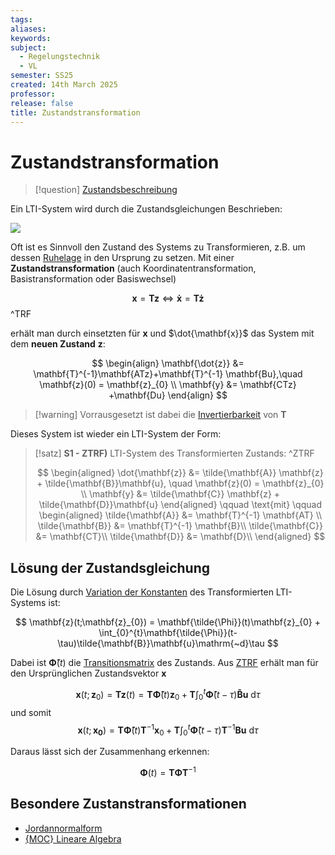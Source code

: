 ```yaml
---
tags: 
aliases: 
keywords: 
subject:
  - Regelungstechnik
  - VL
semester: SS25
created: 14th March 2025
professor: 
release: false
title: Zustandstransformation
---
```

 

# Zustandstransformation

> [!question] [Zustandsbeschreibung](Zustandsbeschreibung.md)

Ein LTI-System wird durch die Zustandsgleichungen Beschrieben: 

![](Kontinuierlicher%20LTI-Zustandsraum.md#^LTI-MIMO)

Oft ist es Sinnvoll den Zustand des Systems zu Transformieren, z.B. um dessen [Ruhelage](../Mathematik/Analysis/Ljapunov.md) in den Ursprung zu setzen. Mit einer **Zustandstransformation** (auch Koordinatentransformation, Basistransformation oder Basiswechsel)

$$ \mathbf{x} = \mathbf{Tz} \iff \mathbf{\dot{x}} = \mathbf{T\dot{z}} $$
^TRF

erhält man durch einsetzten für $\mathbf{x}$ und $\dot{\mathbf{x}}$ das System mit dem **neuen Zustand** $\mathbf{z}$:

$$
\begin{align}
\mathbf{\dot{z}} &= \mathbf{T}^{-1}\mathbf{ATz}+\mathbf{T}^{-1} \mathbf{Bu},\quad \mathbf{z}(0) = \mathbf{z}_{0} \\
\mathbf{y} &= \mathbf{CTz} +\mathbf{Du}
\end{align}
$$

> [!warning] Vorrausgesetzt ist dabei die [Invertierbarkeit](../Mathematik/Algebra/Gauß-Jordan-Verfahren.md#^INVB) von $\mathbf{T}$

Dieses System ist wieder ein LTI-System der Form:

> [!satz] **S1 - ZTRF)** LTI-System des Transformierten Zustands: ^ZTRF
> 
> $$
> \begin{aligned}
> \dot{\mathbf{z}} &= \tilde{\mathbf{A}} \mathbf{z} + \tilde{\mathbf{B}}\mathbf{u}, \quad \mathbf{z}(0) = \mathbf{z}_{0} \\
> \mathbf{y} &= \tilde{\mathbf{C}} \mathbf{z} + \tilde{\mathbf{D}}\mathbf{u}
> \end{aligned}
> \qquad \text{mit} \qquad
> \begin{aligned}
> \tilde{\mathbf{A}} &= \mathbf{T}^{-1} \mathbf{AT} \\
> \tilde{\mathbf{B}} &= \mathbf{T}^{-1} \mathbf{B}\\
> \tilde{\mathbf{C}} &= \mathbf{CT}\\
> \tilde{\mathbf{D}} &= \mathbf{D}\\
> \end{aligned}
> $$

## Lösung der Zustandsgleichung

Die Lösung durch [Variation der Konstanten](../Mathematik/Analysis/Variation%20der%20Konstanten.md) des Transformierten LTI-Systems ist:

$$
\mathbf{z}(t;\mathbf{z}_{0}) = \mathbf{\tilde{\Phi}}(t)\mathbf{z}_{0} + \int_{0}^{t}\mathbf{\tilde{\Phi}}(t-\tau)\tilde{\mathbf{B}}\mathbf{u}\mathrm{~d}\tau
$$

Dabei ist $\mathbf{\tilde{\Phi}}(t)$ die [Transitionsmatrix](../Mathematik/Analysis/Fundamentalmatrix.md#^TRSM) des Zustands. Aus [ZTRF](#^ZTRF) erhält man für den Ursprünglichen Zustandsvektor $\mathbf{x}$

$$
\mathbf{x}(t;\mathbf{z}_{0}) = \mathbf{Tz}(t) = \mathbf{T\tilde{\Phi}}(t)\mathbf{z}_{0} + \mathbf{T}\int_{0}^{t}\mathbf{\tilde{\Phi}}(t-\tau)\mathbf{\tilde{B}u}\mathrm{~d}\tau
$$
und somit
$$
\mathbf{x}(t;\mathbf{x_{0}}) =\mathbf{T\tilde{\Phi}}(t)\mathbf{T}^{-1}\mathbf{x}_{0} + \mathbf{T}\int_{0}^{t}\mathbf{\tilde{\Phi}}(t-\tau)\mathbf{T}^{-1}\mathbf{Bu}\mathrm{~d}\tau
$$

Daraus lässt sich der Zusammenhang erkennen:

$$
\mathbf{\Phi}(t) = \mathbf{T\tilde{\Phi}}\mathbf{T}^{-1}
$$

## Besondere Zustanstransformationen

- [Jordannormalform](../Mathematik/Algebra/Jordannormalform.md)
- [{MOC} Lineare Algebra](../Mathematik/{MOC}%20Lineare%20Algebra.md)
